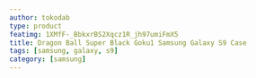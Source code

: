 ```yaml
---
author: tokodab
type: product
featimg: 1XMfF-_BbkxrBS2Xqcz1R_jh97umiFmX5
title: Dragon Ball Super Black Goku1 Samsung Galaxy S9 Case
tags: [samsung, galaxy, s9]
category: [samsung]
---
```

